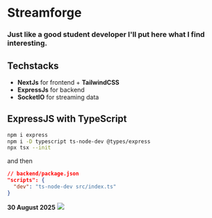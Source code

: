 # Streamforge
### Just like a good student developer I'll put here what I find interesting.

## Techstacks
- **NextJs** for frontend + **TailwindCSS**
- **ExpressJs** for backend 
- **SocketIO** for streaming data

## ExpressJS with TypeScript
```bash
npm i express
npm i -D typescript ts-node-dev @types/express
npx tsx --init
```
and then
```json
// backend/package.json
"scripts": {
  "dev": "ts-node-dev src/index.ts"
}
```






























**30 August 2025**
<img src='screenshots.png' />